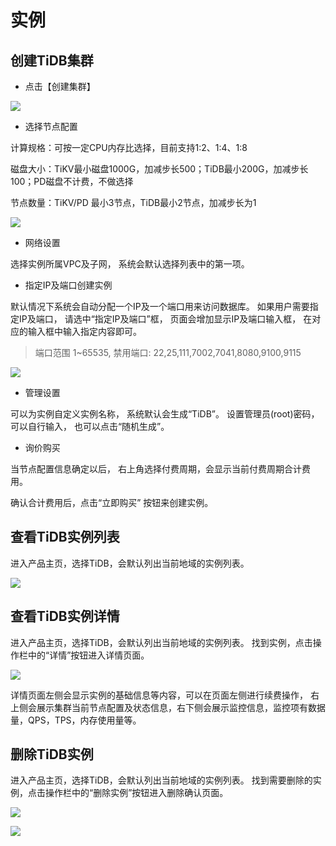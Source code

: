 # 实例

## 创建TiDB集群
- 点击【创建集群】

![](https://tidb-doc.cn-bj.ufileos.com/utidb/utidb-create01.png)

- 选择节点配置

计算规格：可按一定CPU内存比选择，目前支持1:2、1:4、1:8

磁盘大小：TiKV最小磁盘1000G，加减步长500；TiDB最小200G，加减步长100；PD磁盘不计费，不做选择

节点数量：TiKV/PD 最小3节点，TiDB最小2节点，加减步长为1

![](https://tidb-doc.cn-bj.ufileos.com/utidb/utidb-create02.png)

- 网络设置

选择实例所属VPC及子网， 系统会默认选择列表中的第一项。

- 指定IP及端口创建实例

默认情况下系统会自动分配一个IP及一个端口用来访问数据库。 如果用户需要指定IP及端口， 请选中“指定IP及端口”框， 页面会增加显示IP及端口输入框， 在对应的输入框中输入指定内容即可。

> 端口范围 1~65535, 禁用端口: 22,25,111,7002,7041,8080,9100,9115
 
![](https://tidb-doc.cn-bj.ufileos.com/utidb/utidb_create03.png)

- 管理设置

可以为实例自定义实例名称， 系统默认会生成“TiDB”。 设置管理员(root)密码， 可以自行输入， 也可以点击“随机生成”。

- 询价购买

当节点配置信息确定以后， 右上角选择付费周期，会显示当前付费周期合计费用。

确认合计费用后，点击“立即购买” 按钮来创建实例。

## 查看TiDB实例列表

进入产品主页，选择TiDB，会默认列出当前地域的实例列表。 

![](https://tidb-doc.cn-bj.ufileos.com/utidb/utidb-list.png)


## 查看TiDB实例详情

进入产品主页，选择TiDB，会默认列出当前地域的实例列表。 找到实例，点击操作栏中的“详情”按钮进入详情页面。

![](https://tidb-doc.cn-bj.ufileos.com/utidb/utidb-detail.png)

详情页面左侧会显示实例的基础信息等内容，可以在页面左侧进行续费操作， 右上侧会展示集群当前节点配置及状态信息，右下侧会展示监控信息，监控项有数据量，QPS，TPS，内存使用量等。

<!-- ## 查看TiDB实例Dashboard

进入产品主页，选择TiDB，会默认列出当前地域的实例列表。 找到实例，点击操作栏中的“Dashboard”按钮跳转TiDB原生Dashboard页面。

![](https://tidb-doc.cn-bj.ufileos.com/utidb/utidb-dashboardbutton01.png)

也可以通过详情页面Dashboard按钮跳转

![](https://tidb-doc.cn-bj.ufileos.com/utidb/utidb-dashboardbutton02.png)

打开Dashboard页面后，输入集群root账户信息登录 -->

<!-- ## 查看TiDB实例Grafana/Prometheus

进入产品主页，选择TiDB，会默认列出当前地域的实例列表。 找到实例，点击操作栏中的“...”按钮，选择Grafana/Prometheus按钮，跳转TiDB原生Grafana/Prometheus页面。

![](https://tidb-doc.cn-bj.ufileos.com/utidb/utidb-grafanabutton01.png)

也可以通过详情页面Grafana/Prometheus按钮跳转

![](https://tidb-doc.cn-bj.ufileos.com/utidb/utidb-grafanabutton02.png)

打开Grafana页面后，输入集群root账户信息登录

若您未购买外网ULB资源，仅临时需要查看监控页面，则可根据Proxy节点信息，自行搭建带外网的代理服务
![](https://tidb-doc.cn-bj.ufileos.com/utidb/utidb-proxy.png) -->

## 删除TiDB实例

进入产品主页，选择TiDB，会默认列出当前地域的实例列表。 找到需要删除的实例，点击操作栏中的“删除实例”按钮进入删除确认页面。

![](https://tidb-doc.cn-bj.ufileos.com/utidb/utidb-delete-button.png)

![](https://tidb-doc.cn-bj.ufileos.com/utidb/utidb-delete.png)


